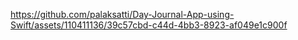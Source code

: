 

https://github.com/palaksatti/Day-Journal-App-using-Swift/assets/110411136/39c57cbd-c44d-4bb3-8923-af049e1c900f

